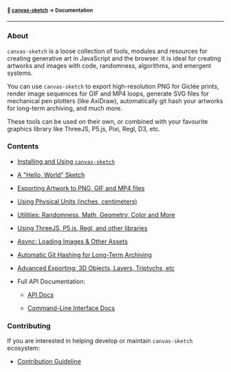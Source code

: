 #### <sup>:closed_book: [canvas-sketch](../README.md) → Documentation</sup>

---

### About

`canvas-sketch` is a loose collection of tools, modules and resources for creating generative art in JavaScript and the browser. It is ideal for creating artworks and images with code, randomness, algorithms, and emergent systems.

You can use `canvas-sketch` to export high-resolution PNG for Giclée prints, render image sequences for GIF and MP4 loops, generate SVG files for mechanical pen plotters (like AxiDraw), automatically git hash your artworks for long-term archiving, and much more.

These tools can be used on their own, or combined with your favourite graphics library like ThreeJS, P5.js, Pixi, Regl, D3, etc.

### Contents

- [Installing and Using `canvas-sketch`](./installation.md)

- [A "Hello, World" Sketch](#)

- [Exporting Artwork to PNG, GIF and MP4 files](#)

- [Using Physical Units (inches, centimeters)](#)

- [Utilities: Randomness, Math, Geometry, Color and More](#)

- [Using ThreeJS, P5.js, Regl, and other libraries](#)

- [Async: Loading Images & Other Assets](#)

- [Automatic Git Hashing for Long-Term Archiving](#)

- [Advanced Exporting: 3D Objects, Layers, Triptychs, etc](#)

- Full API Documentation:

  - [API Docs](#)

  - [Command-Line Interface Docs](#)

### Contributing

If you are interested in helping develop or maintain `canvas-sketch` ecosystem:

- [Contribution Guideline](#)



<!-- 
# foo

- [Installing and Using `canvas-sketch`](#)
- [A "Hello, World" Sketch](#)
- [Adding Animation](#)
- [Exporting Print Resolution PNG Images](#)
- [Exporting Image Sequences for GIF & MP4](#)
- [Exporting SVG and Pen Plotter Artwork](#)
- [Using Physical Units (inches, centimeters)](#)
- [Utilities: Randomness, Math, Color and More](#)
- [Using WebGL, ThreeJS, Pixi and other libraries](#)
- [Loading Images, Audio and Other Assets](#)
- [Using Git File Name Hashing for Long-Term Archiving](#)
- [Advanced Media Exporting (3D Models, Layers, etc)](#)

<img src="./assets/images/print.png" width="100%" />
<p></p>
<img src="./assets/images/blob.gif" width="40%" />
<p></p>
<img src="./assets/images/animation-02.gif" width="40%" /> -->
